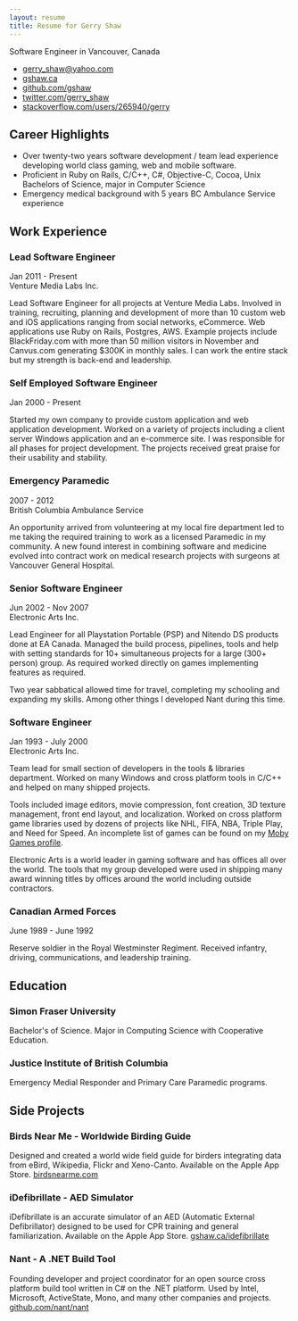 ```yaml
---
layout: resume
title: Resume for Gerry Shaw
---
```


Software Engineer in Vancouver, Canada

* [gerry_shaw@yahoo.com](mailto:gerry_shaw@yahoo.com)
* [gshaw.ca](http://gshaw.ca)
* [github.com/gshaw](https://github.com/gshaw)
* [twitter.com/gerry_shaw](https://twitter.com/gerry_shaw)
* [stackoverflow.com/users/265940/gerry](http://stackoverflow.com/users/265940/gerry)

## Career Highlights
* Over twenty-two years software development / team lead experience developing world class gaming, web and mobile software.
* Proficient in Ruby on Rails, C/C++, C#, Objective-C, Cocoa, Unix Bachelors of Science, major in Computer Science
* Emergency medical background with 5 years BC Ambulance Service experience

## Work Experience

### Lead Software Engineer
Jan 2011 - Present  
Venture Media Labs Inc.

Lead Software Engineer for all projects at Venture Media Labs. Involved in training, recruiting, planning and development of more than 10 custom web and iOS applications ranging from social networks, eCommerce. Web applications use Ruby on Rails, Postgres, AWS. Example projects include BlackFriday.com with more than 50 million visitors in November and Canvus.com generating $300K in monthly sales. I can work the entire stack but my strength is back-end and leadership.

### Self Employed Software Engineer
Jan 2000 - Present

Started my own company to provide custom application and web application development. Worked on a variety of projects including a client server Windows application and an e-commerce site. I was responsible for all phases for project development. The projects received great praise for their usability and stability.

### Emergency Paramedic
2007 - 2012  
British Columbia Ambulance Service

An opportunity arrived from volunteering at my local fire department led to me taking the required training to work as a licensed Paramedic in my community. A new found interest in combining software and medicine evolved into contract work on medical research projects with surgeons at Vancouver General Hospital.

### Senior Software Engineer
Jun 2002 - Nov 2007  
Electronic Arts Inc.

Lead Engineer for all Playstation Portable (PSP) and Nitendo DS products done at EA Canada. Managed the build process, pipelines, tools and help with setting standards for 10+ simultaneous projects for a large (300+ person) group. As required worked directly on games implementing features as required.

Two year sabbatical allowed time for travel, completing my schooling and expanding my skills. Among other things I developed Nant during this time.

### Software Engineer
Jan 1993 - July 2000  
Electronic Arts Inc.

Team lead for small section of developers in the tools & libraries department. Worked on many Windows and cross platform tools in C/C++ and helped on many shipped projects.

Tools included image editors, movie compression, font creation, 3D texture management, front end layout, and localization. Worked on cross platform game libraries used by dozens of projects like NHL, FIFA, NBA, Triple Play, and Need for Speed. An incomplete list of games can be found on my [Moby Games profile](http://www.mobygames.com/developer/sheet/view/developerId=7341/).

Electronic Arts is a world leader in gaming software and has offices all over the world. The tools that my group developed were used in shipping many award winning titles by offices around the world including outside contractors.

### Canadian Armed Forces
June 1989 - June 1992

Reserve soldier in the Royal Westminster Regiment. Received infantry, driving, communications, and leadership training.

## Education

### Simon Fraser University
Bachelor's of Science. Major in Computing Science with Cooperative Education.

### Justice Institute of British Columbia
Emergency Medial Responder and Primary Care Paramedic programs.

## Side Projects

### Birds Near Me - Worldwide Birding Guide
Designed and created a world wide field guide for birders integrating data from eBird, Wikipedia, Flickr and Xeno-Canto. Available on the Apple App Store.
[birdsnearme.com](http://birdsnearme.com)

### iDefibrillate - AED Simulator
iDefibrillate is an accurate simulator of an AED (Automatic External Defibrillator) designed to be used for CPR training and general familiarization. Available on the Apple App Store.
[gshaw.ca/idefibrillate](http://gshaw.ca/idefibrillate/)

### Nant - A .NET Build Tool
Founding developer and project coordinator for an open source cross platform build tool written in C# on the .NET platform. Used by Intel, Microsoft, ActiveState, Mono, and many other companies and projects.
[github.com/nant/nant](https://github.com/nant/nant/)
